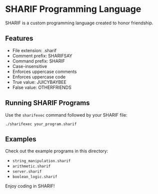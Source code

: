 
# SHARIF Programming Language

SHARIF is a custom programming language created to honor friendship.

## Features

- File extension: .sharif
- Comment prefix: SHARIFSAY
- Command prefix: SHARIF
- Case-insensitive
- Enforces uppercase comments
- Enforces uppercase code
- True value: JUICYBAYBEE
- False value: OTHERFRIENDS

## Running SHARIF Programs

Use the `sharifexec` command followed by your SHARIF file:

```
./sharifexec your_program.sharif
```

## Examples

Check out the example programs in this directory:
- `string_manipulation.sharif`
- `arithmetic.sharif`
- `server.sharif`
- `boolean_logic.sharif`

Enjoy coding in SHARIF!
